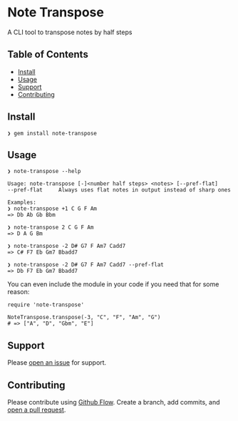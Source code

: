 # Note Transpose

A CLI tool to transpose notes by half steps

## Table of Contents

- [Install](#install)
- [Usage](#usage)
- [Support](#support)
- [Contributing](#contributing)

## Install

    ❯ gem install note-transpose

## Usage

    ❯ note-transpose --help

    Usage: note-transpose [-]<number half steps> <notes> [--pref-flat]
    --pref-flat     Always uses flat notes in output instead of sharp ones

    Examples:
    ❯ note-transpose +1 C G F Am
    => Db Ab Gb Bbm

    ❯ note-transpose 2 C G F Am
    => D A G Bm

    ❯ note-transpose -2 D# G7 F Am7 Cadd7
    => C# F7 Eb Gm7 Bbadd7

    ❯ note-transpose -2 D# G7 F Am7 Cadd7 --pref-flat
    => Db F7 Eb Gm7 Bbadd7

You can even include the module in your code if you need that for some reason:

    require 'note-transpose'

    NoteTranspose.transpose(-3, "C", "F", "Am", "G")
    # => ["A", "D", "Gbm", "E"]

## Support

Please [open an issue](https://github.com/fraction/readme-boilerplate/issues/new) for support.

## Contributing

Please contribute using [Github Flow](https://guides.github.com/introduction/flow/). Create a branch, add commits, and [open a pull request](https://github.com/fraction/readme-boilerplate/compare/).
